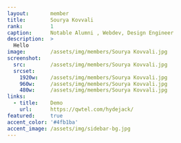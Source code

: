 ```yaml
---
layout:       member
title:        Sourya Kovvali
rank:         1
caption:      Notable Alumni , Webdev, Design Engineer
description:  >
  Hello
image:        /assets/img/members/Sourya Kovvali.jpg
screenshot:
  src:        /assets/img/members/Sourya Kovvali.jpg
  srcset:
    1920w:    /assets/img/members/Sourya Kovvali.jpg
    960w:     /assets/img/members/Sourya Kovvali.jpg
    480w:     /assets/img/members/Sourya Kovvali.jpg
links:
  - title:    Demo
    url:      https://qwtel.com/hydejack/
featured:     true
accent_color: '#4fb1ba'
accent_image: /assets/img/sidebar-bg.jpg
---
```

